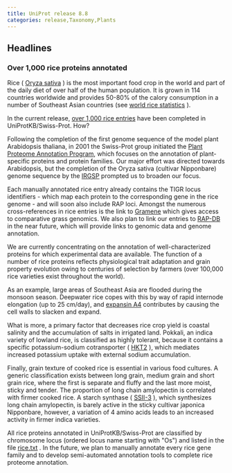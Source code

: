 ```yaml
---
title: UniProt release 8.8
categories: release,Taxonomy,Plants
---
```


## Headlines

### Over 1,000 rice proteins annotated

Rice ( [Oryza sativa](http://www.uniprot.org/taxonomy/4530) ) is the most important food crop in the world and part of the daily diet of over half of the human population. It is grown in 114 countries worldwide and provides 50-80% of the calory consumption in a number of Southeast Asian countries (see [world rice statistics](http://www.irri.org/science/ricestat/) ).

In the current release, [over 1,000 rice entries](http://www.uniprot.org/uniprot/?query=taxonomy:4530+reviewed:yes) have been completed in UniProtKB/Swiss-Prot. How?

Following the completion of the first genome sequence of the model plant Arabidopsis thaliana, in 2001 the Swiss-Prot group initiated the [Plant Proteome Annotation Program](http://www.expasy.org/sprot/ppap/), which focuses on the annotation of plant-specific proteins and protein families. Our major effort was directed towards Arabidopsis, but the completion of the Oryza sativa (cultivar Nipponbare) genome sequence by the [IRGSP](http://rgp.dna.affrc.go.jp/IRGSP/) prompted us to broaden our focus.

Each manually annotated rice entry already contains the TIGR locus identifiers - which map each protein to the corresponding gene in the rice genome - and will soon also include RAP loci. Amongst the numerous cross-references in rice entries is the link to [Gramene](http://www.gramene.org/) which gives access to comparative grass genomics. We also plan to link our entries to [RAP-DB](http://rapdb.lab.nig.ac.jp/) in the near future, which will provide links to genomic data and genome annotation.

We are currently concentrating on the annotation of well-characterized proteins for which experimental data are available. The function of a number of rice proteins reflects physiological trait adaptation and grain property evolution owing to centuries of selection by farmers (over 100,000 rice varieties exist throughout the world).

As an example, large areas of Southeast Asia are flooded during the monsoon season. Deepwater rice copes with this by way of rapid internode elongation (up to 25 cm/day), and [expansin A4](http://www.uniprot.org/uniprot/P93442) contributes by causing the cell walls to slacken and expand.

What is more, a primary factor that decreases rice crop yield is coastal salinity and the accumulation of salts in irrigated land. Pokkali, an indica variety of lowland rice, is classified as highly tolerant, because it contains a specific potassium-sodium cotransporter ( [HKT2](http://www.uniprot.org/uniprot/Q93XI5) ), which mediates increased potassium uptake with external sodium accumulation.

Finally, grain texture of cooked rice is essential in various food cultures. A generic classification exists between long grain, medium grain and short grain rice, where the first is separate and fluffy and the last more moist, sticky and tender. The proportion of long chain amylopectin is correlated with firmer cooked rice. A starch synthase ( [SSII-3](http://www.uniprot.org/uniprot/Q5DWW9) ), which synthesizes long chain amylopectin, is barely active in the sticky cultivar japonica Nipponbare, however, a variation of 4 amino acids leads to an increased activity in firmer indica varieties.

All rice proteins annotated in UniProtKB/Swiss-Prot are classified by chromosome locus (ordered locus name starting with "Os") and listed in the file [rice.txt](http://www.uniprot.org/docs/rice) . In the future, we plan to manually annotate every rice gene family and to develop semi-automated annotation tools to complete rice proteome annotation.
